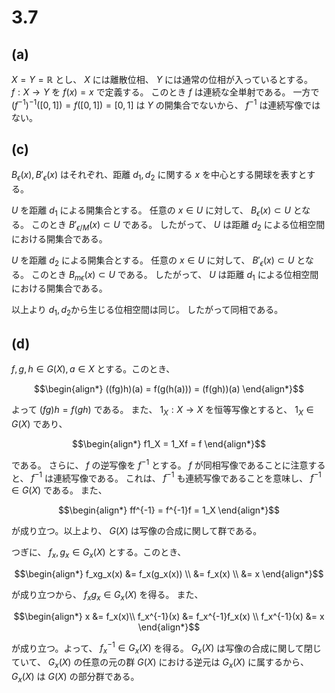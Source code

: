 # 3.7

## (a)

$X = Y = \mathbb{R}$ とし、 $X$ には離散位相、 $Y$ には通常の位相が入っているとする。
$f: X \to Y$ を $f(x) = x$ で定義する。
このとき $f$ は連続な全単射である。
一方で $(f^{-1})^{-1}([0,1]) = f([0,1]) = [0, 1]$ は $Y$ の開集合でないから、 $f^{-1}$ は連続写像ではない。

## (c)

$B_\epsilon(x), B'_\epsilon(x)$ はそれぞれ、距離 $d_1, d_2$ に関する $x$ を中心とする開球を表すとする。

$U$ を距離 $d_1$ による開集合とする。
任意の $x \in U$ に対して、 $B_\epsilon(x) \subset U$ となる。
このとき $B'_{\epsilon/M}(x) \subset U$ である。
したがって、 $U$ は距離 $d_2$ による位相空間における開集合である。

$U$ を距離 $d_2$ による開集合とする。
任意の $x \in U$ に対して、 $B'_\epsilon(x) \subset U$ となる。
このとき $B_{m\epsilon}(x) \subset U$ である。
したがって、 $U$ は距離 $d_1$ による位相空間における開集合である。

以上より $d_1, d_2$から生じる位相空間は同じ。 したがって同相である。

## (d)

$f,g,h \in G(X), a \in X$ とする。このとき、

$$\begin{align*}
((fg)h)(a) = f(g(h(a))) = (f(gh))(a)
\end{align*}$$

よって $(fg)h = f(gh)$ である。
また、 $1_X: X \to X$ を恒等写像とすると、 $1_X \in G(X)$ であり、

$$\begin{align*}
f1_X = 1_Xf = f
\end{align*}$$

である。
さらに、 $f$ の逆写像を $f^{-1}$ とする。
$f$ が同相写像であることに注意すると、 $f^{-1}$ は連続写像である。
これは、 $f^{-1}$ も連続写像であることを意味し、 $f^{-1} \in G(X)$ である。
また、

$$\begin{align*}
ff^{-1} = f^{-1}f = 1_X
\end{align*}$$

が成り立つ。以上より、 $G(X)$ は写像の合成に関して群である。

つぎに、 $f_x, g_x \in G_x(X)$ とする。このとき、

$$\begin{align*}
f_xg_x(x) &= f_x(g_x(x)) \\
&= f_x(x) \\
&= x
\end{align*}$$

が成り立つから、 $f_xg_x \in G_x(X)$ を得る。
また、

$$\begin{align*}
x &= f_x(x)\\
f_x^{-1}(x) &= f_x^{-1}f_x(x) \\
f_x^{-1}(x) &= x
\end{align*}$$

が成り立つ。よって、 $f_x^{-1} \in G_x(X)$ を得る。
$G_x(X)$ は写像の合成に関して閉じていて、 $G_x(X)$ の任意の元の群 $G(X)$ における逆元は $G_x(X)$ に属するから、 $G_x(X)$ は $G(X)$ の部分群である。